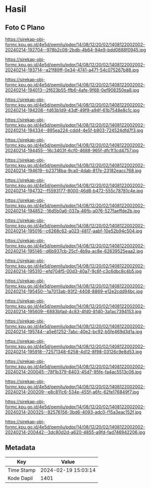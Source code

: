 # Hasil

## Foto C Plano

https://sirekap-obj-formc.kpu.go.id/4e5d/pemilu/pdpr/14/08/12/20/02/1408122002002-20240214-192704--978b2c08-2bdb-4b64-94e9-bdd0888f0945.jpg

https://sirekap-obj-formc.kpu.go.id/4e5d/pemilu/pdpr/14/08/12/20/02/1408122002002-20240214-193714--a21f89ff-0e34-4741-a471-54c075267b88.jpg

https://sirekap-obj-formc.kpu.go.id/4e5d/pemilu/pdpr/14/08/12/20/02/1408122002002-20240214-194013--2f623b55-ffb6-4afe-9f68-0ef908350ea8.jpg

https://sirekap-obj-formc.kpu.go.id/4e5d/pemilu/pdpr/14/08/12/20/02/1408122002002-20240214-194208--fd63b1d9-43df-49f9-a94f-61b7548e8c1c.jpg

https://sirekap-obj-formc.kpu.go.id/4e5d/pemilu/pdpr/14/08/12/20/02/1408122002002-20240214-194334--895ea224-cdd4-4e5f-b903-724524dfd7f3.jpg

https://sirekap-obj-formc.kpu.go.id/4e5d/pemilu/pdpr/14/08/12/20/02/1408122002002-20240214-194455--16c3403f-6cf0-4688-965f-dfc1f3cd4757.jpg

https://sirekap-obj-formc.kpu.go.id/4e5d/pemilu/pdpr/14/08/12/20/02/1408122002002-20240214-194619--b23718ba-9ca0-4dab-817e-23182eacc768.jpg

https://sirekap-obj-formc.kpu.go.id/4e5d/pemilu/pdpr/14/08/12/20/02/1408122002002-20240214-194732--f5593177-8000-46d8-b472-555c78781c4e.jpg

https://sirekap-obj-formc.kpu.go.id/4e5d/pemilu/pdpr/14/08/12/20/02/1408122002002-20240214-194852--16d5b0a6-037a-46fb-a076-527faeffde2b.jpg

https://sirekap-obj-formc.kpu.go.id/4e5d/pemilu/pdpr/14/08/12/20/02/1408122002002-20240214-195016--c6268c62-a023-4817-aabf-10e52b94c504.jpg

https://sirekap-obj-formc.kpu.go.id/4e5d/pemilu/pdpr/14/08/12/20/02/1408122002002-20240214-195146--d6b937cb-25cf-4b9a-ac8e-62639525eaa2.jpg

https://sirekap-obj-formc.kpu.go.id/4e5d/pemilu/pdpr/14/08/12/20/02/1408122002002-20240214-195310--efd704f5-00d3-40a7-9c6f-c3c6dbc8c4b5.jpg

https://sirekap-obj-formc.kpu.go.id/4e5d/pemilu/pdpr/14/08/12/20/02/1408122002002-20240214-195450--1a7013ab-93f2-4408-8869-e12e2cdd94bc.jpg

https://sirekap-obj-formc.kpu.go.id/4e5d/pemilu/pdpr/14/08/12/20/02/1408122002002-20240214-195609--6883bfad-4c83-4fd0-8140-3a1ac7394153.jpg

https://sirekap-obj-formc.kpu.go.id/4e5d/pemilu/pdpr/14/08/12/20/02/1408122002002-20240214-195744--a5e61252-7abc-40e2-bc92-b5fe469d3d1a.jpg

https://sirekap-obj-formc.kpu.go.id/4e5d/pemilu/pdpr/14/08/12/20/02/1408122002002-20240214-195918--72571348-6258-4d12-8f98-03126c9e8d53.jpg

https://sirekap-obj-formc.kpu.go.id/4e5d/pemilu/pdpr/14/08/12/20/02/1408122002002-20240214-200045--78f1b379-6403-45d7-95fe-fa4ac5513c06.jpg

https://sirekap-obj-formc.kpu.go.id/4e5d/pemilu/pdpr/14/08/12/20/02/1408122002002-20240214-200209--e8c811c6-534e-455f-a6fc-62fe176849f7.jpg

https://sirekap-obj-formc.kpu.go.id/4e5d/pemilu/pdpr/14/08/12/20/02/1408122002002-20240214-200325--82576156-3bd6-4093-adc0-f15a3eac152f.jpg

https://sirekap-obj-formc.kpu.go.id/4e5d/pemilu/pdpr/14/08/12/20/02/1408122002002-20240214-200442--3dc80d2d-a620-4855-a9fd-fad746942206.jpg


## Metadata

| Key        | Value               |
| ---------- | ------------------- |
| Time Stamp | 2024-02-19 15:03:14 |
| Kode Dapil | 1401                |



